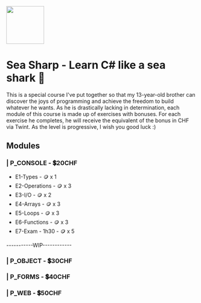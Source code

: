 <img src="https://github.com/user-attachments/assets/3ffe573e-7876-468b-8de7-9711f094c217" width="100px"></img>
# Sea Sharp - Learn C# like a sea shark 🦈

This is a special course I've put together so that my 13-year-old brother can discover the joys of programming and achieve the freedom to build whatever he wants. As he is drastically lacking in determination, each module of this course is made up of exercises with bonuses. For each exercise he completes, he will receive the equivalent of the bonus in CHF via Twint. As the level is progressive, I wish you good luck :)

## Modules
### | P_CONSOLE - 💲20CHF
- E1-Types - 🪙 x 1
- E2-Operations - 🪙 x 3
- E3-I/O - 🪙 x 2
- E4-Arrays - 🪙 x 3
- E5-Loops - 🪙 x 3
- E6-Functions - 🪙 x 3
- E7-Exam - 1h30 - 🪙 x 5

-----------WIP------------
### | P_OBJECT - 💲30CHF
### | P_FORMS - 💲40CHF
### | P_WEB - 💲50CHF
